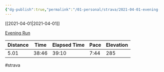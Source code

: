 ```yaml
---
{"dg-publish":true,"permalink":"/01-personal/strava/2021-04-01-evening-run/"}
---
```



[[2021-04-01\|2021-04-01]]

[Evening Run](https://www.strava.com/activities/5052921222)

| Distance | Time  | Elapsed Time | Pace | Elevation |
| -------- | ----- | ------------ | ---- | --------- |
| 5.01     | 38:46 | 39:10        | 7:44 | 285       |




#strava
